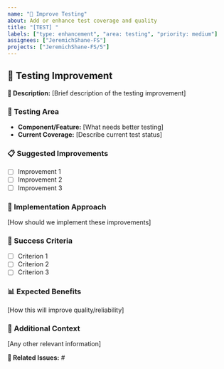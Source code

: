 ```yaml
---
name: "🧪 Improve Testing"
about: Add or enhance test coverage and quality
title: "[TEST] "
labels: ["type: enhancement", "area: testing", "priority: medium"]
assignees: ["JeremichShane-FS"]
projects: ["JeremichShane-FS/5"]
---
```


## 🧪 Testing Improvement

**🎯 Description:** [Brief description of the testing improvement]

### 📍 Testing Area

- **Component/Feature:** [What needs better testing]
- **Current Coverage:** [Describe current test status]

### 📋 Suggested Improvements

- [ ] Improvement 1
- [ ] Improvement 2
- [ ] Improvement 3

### 🔧 Implementation Approach

[How should we implement these improvements]

### 🏁 Success Criteria

- [ ] Criterion 1
- [ ] Criterion 2
- [ ] Criterion 3

### 📊 Expected Benefits

[How this will improve quality/reliability]

### 📝 Additional Context

[Any other relevant information]

**🔗 Related Issues:** #
